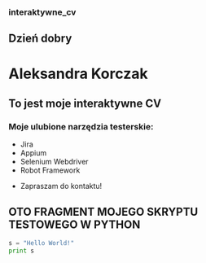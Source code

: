 ### interaktywne_cv

## Dzień dobry

# Aleksandra Korczak

## To jest moje interaktywne CV

### Moje ulubione narzędzia testerskie:
 - Jira
 - Appium
 - Selenium Webdriver
 - Robot Framework
 
 
 * Zapraszam do kontaktu!
 
## OTO FRAGMENT MOJEGO SKRYPTU TESTOWEGO W PYTHON
 ```python
s = "Hello World!"
print s
```
